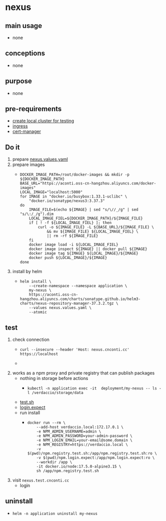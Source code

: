 # nexus

## main usage

* none

## conceptions

* none

## purpose

* none

## pre-requirements

* [create local cluster for testing](../resources/local.cluster.for.testing.md)
* [ingress](../basic/ingress.nginx.md)
* [cert-manager](../basic/cert.manager.md)

## Do it

1. prepare [nexus.values.yaml](resources/nexus.values.yaml.md)
2. prepare images
    * ```shell  
      DOCKER_IMAGE_PATH=/root/docker-images && mkdir -p ${DOCKER_IMAGE_PATH}
      BASE_URL="https://aconti.oss-cn-hangzhou.aliyuncs.com/docker-images"
      LOCAL_IMAGE="localhost:5000"
      for IMAGE in "docker.io/busybox:1.33.1-uclibc" \
          "docker.io/sonatype/nexus3:3.37.3" 
      do
          IMAGE_FILE=$(echo ${IMAGE} | sed "s/\//_/g" | sed "s/\:/_/g").dim
          LOCAL_IMAGE_FIEL=${DOCKER_IMAGE_PATH}/${IMAGE_FILE}
          if [ ! -f ${LOCAL_IMAGE_FIEL} ]; then
              curl -o ${IMAGE_FILE} -L ${BASE_URL}/${IMAGE_FILE} \
                  && mv ${IMAGE_FILE} ${LOCAL_IMAGE_FIEL} \
                  || rm -rf ${IMAGE_FILE}
          fi
          docker image load -i ${LOCAL_IMAGE_FIEL}
          docker image inspect ${IMAGE} || docker pull ${IMAGE}
          docker image tag ${IMAGE} ${LOCAL_IMAGE}/${IMAGE}
          docker push ${LOCAL_IMAGE}/${IMAGE}
      done
      ```
3. install by helm
    * ```shell
      helm install \
          --create-namespace --namespace application \
          my-nexus \
          https://aconti.oss-cn-hangzhou.aliyuncs.com/charts/sonatype.github.io/helm3-charts/nexus-repository-manager-37.3.2.tgz \
          --values nexus.values.yaml \
          --atomic
      ```
  
## test

1. check connection
    * ```shell
      curl --insecure --header 'Host: nexus.cnconti.cc' https://localhost
    * ```
2. works as a npm proxy and private registry that can publish packages
    * nothing in storage before actions
      * ```shell
        kubectl -n application exec -it  deployment/my-nexus -- ls -l /verdaccio/storage/data
        ```
    * [test.sh]()
    * [login.expect]()
    * run install
      + ```shell
        docker run --rm \
            --add-host verdaccio.local:172.17.0.1 \
            -e NPM_ADMIN_USERNAME=admin \
            -e NPM_ADMIN_PASSWORD=your-admin-password \
            -e NPM_LOGIN_EMAIL=your-email@some.domain \
            -e NPM_REGISTRY=https://verdaccio.local \
            -v $(pwd)/npm.registry.test.sh:/app/npm.registry.test.sh:ro \
            -v $(pwd)/npm.login.expect:/app/npm.login.expect:ro \
            --workdir /app \
            -it docker.io/node:17.5.0-alpine3.15 \
            sh /app/npm.registry.test.sh
        
        ```
3. visit `nexus.test.cnconti.cc`
    * login

## uninstall 
* ```shell
  helm -n application uninstall my-nexus
  ```



















